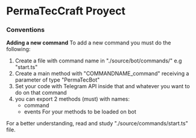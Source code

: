 # PermaTecCraft Proyect

### Conventions

**Adding a new command**
To add a new command you must do the following:

1. Create a file with command name in "./source/bot/commands/" e.g "start.ts"
2. Create a main method with "COMMANDNAME_command" receiving a parameter of type "PermaTecBot"
3. Set your code with Telegram API inside that and whatever you want to do on that command
4. you can export 2 methods (must) with names:
   - command
   - events
     For your methods to be loaded on bot

For a better understanding, read and study "./source/commands/start.ts" file.
